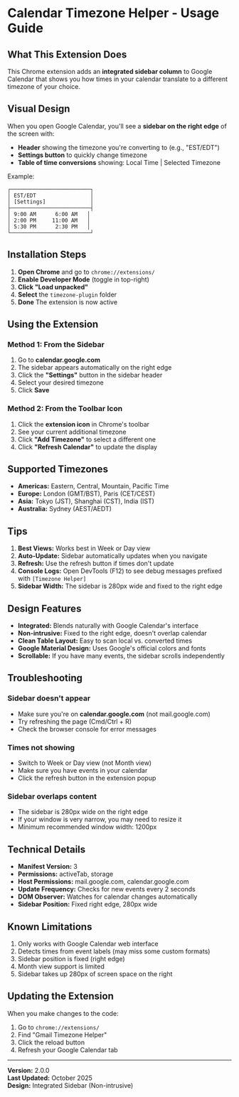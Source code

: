 # Calendar Timezone Helper - Usage Guide

## What This Extension Does

This Chrome extension adds an **integrated sidebar column** to Google Calendar that shows you how times in your calendar translate to a different timezone of your choice.

## Visual Design

When you open Google Calendar, you'll see a **sidebar on the right edge** of the screen with:

- **Header** showing the timezone you're converting to (e.g., "EST/EDT")
- **Settings button** to quickly change timezone
- **Table of time conversions** showing: Local Time | Selected Timezone

Example:
```
┌─────────────────────────┐
│ EST/EDT                 │
│ [Settings]              │
├─────────────────────────┤
│ 9:00 AM      6:00 AM   │
│ 2:00 PM     11:00 AM   │
│ 5:30 PM      2:30 PM   │
└─────────────────────────┘
```

## Installation Steps

1. **Open Chrome** and go to `chrome://extensions/`
2. **Enable Developer Mode** (toggle in top-right)
3. **Click "Load unpacked"**
4. **Select** the `timezone-plugin` folder
5. **Done** The extension is now active

## Using the Extension

### Method 1: From the Sidebar

1. Go to **calendar.google.com**
2. The sidebar appears automatically on the right edge
3. Click the **"Settings"** button in the sidebar header
4. Select your desired timezone
5. Click **Save**

### Method 2: From the Toolbar Icon

1. Click the **extension icon** in Chrome's toolbar
2. See your current additional timezone
3. Click **"Add Timezone"** to select a different one
4. Click **"Refresh Calendar"** to update the display

## Supported Timezones

- **Americas:** Eastern, Central, Mountain, Pacific Time
- **Europe:** London (GMT/BST), Paris (CET/CEST)
- **Asia:** Tokyo (JST), Shanghai (CST), India (IST)
- **Australia:** Sydney (AEST/AEDT)

## Tips

1. **Best Views:** Works best in Week or Day view
2. **Auto-Update:** Sidebar automatically updates when you navigate
3. **Refresh:** Use the refresh button if times don't update
4. **Console Logs:** Open DevTools (F12) to see debug messages prefixed with `[Timezone Helper]`
5. **Sidebar Width:** The sidebar is 280px wide and fixed to the right edge

## Design Features

- **Integrated:** Blends naturally with Google Calendar's interface
- **Non-intrusive:** Fixed to the right edge, doesn't overlap calendar
- **Clean Table Layout:** Easy to scan local vs. converted times
- **Google Material Design:** Uses Google's official colors and fonts
- **Scrollable:** If you have many events, the sidebar scrolls independently

## Troubleshooting

### Sidebar doesn't appear
- Make sure you're on **calendar.google.com** (not mail.google.com)
- Try refreshing the page (Cmd/Ctrl + R)
- Check the browser console for error messages

### Times not showing
- Switch to Week or Day view (not Month view)
- Make sure you have events in your calendar
- Click the refresh button in the extension popup

### Sidebar overlaps content
- The sidebar is 280px wide on the right edge
- If your window is very narrow, you may need to resize it
- Minimum recommended window width: 1200px

## Technical Details

- **Manifest Version:** 3
- **Permissions:** activeTab, storage
- **Host Permissions:** mail.google.com, calendar.google.com
- **Update Frequency:** Checks for new events every 2 seconds
- **DOM Observer:** Watches for calendar changes automatically
- **Sidebar Position:** Fixed right edge, 280px wide

## Known Limitations

1. Only works with Google Calendar web interface
2. Detects times from event labels (may miss some custom formats)
3. Sidebar position is fixed (right edge)
4. Month view support is limited
5. Sidebar takes up 280px of screen space on the right

## Updating the Extension

When you make changes to the code:

1. Go to `chrome://extensions/`
2. Find "Gmail Timezone Helper"
3. Click the reload button
4. Refresh your Google Calendar tab

---

**Version:** 2.0.0  
**Last Updated:** October 2025  
**Design:** Integrated Sidebar (Non-intrusive)

